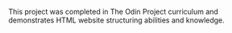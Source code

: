 This project was completed in The Odin Project curriculum and demonstrates HTML website structuring abilities and knowledge. 
